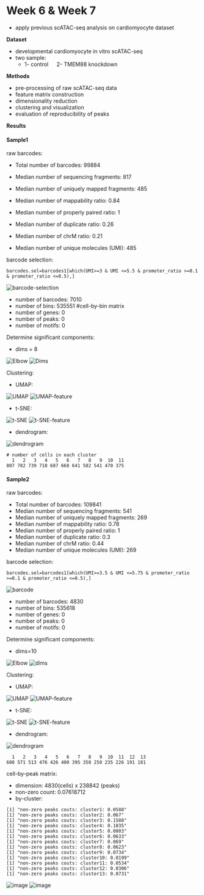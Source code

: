 # Week 6 & Week 7

- apply previous scATAC-seq analysis on cardiomyocyte dataset

**Dataset**

- developmental cardiomyocyte in vitro scATAC-seq
- two sample:  
  - 1- control &emsp; 2- TMEM88 knockdown

**Methods**

- pre-processing of raw scATAC-seq data
- feature matrix construction
- dimensionality reduction
- clustering and visualization
- evaluation of reproducibility of peaks

**Results**

#### Sample1


raw barcodes:

- Total  number of barcodes: 99884

- Median number of sequencing fragments: 817

- Median number of uniquely mapped fragments: 485

- Median number of mappability ratio: 0.84

- Median number of properly paired ratio: 1

- Median number of duplicate ratio: 0.26

- Median number of chrM ratio: 0.21

- Median number of unique molecules (UMI): 485


barcode selection:

```
barcodes.sel=barcodes1[which(UMI>=3 & UMI <=5.5 & promoter_ratio >=0.1 & promoter_ratio <=0.5),]

```

![barcode-selection](https://user-images.githubusercontent.com/55969398/115208418-1e5edb80-a12f-11eb-842c-d0e0c4caaa6d.png)

- number of barcodes: 7010
- number of bins: 535551  #cell-by-bin matrix
- number of genes: 0
- number of peaks: 0
- number of motifs: 0

Determine significant components:

- dims = 8

![Elbow](https://user-images.githubusercontent.com/55969398/115211177-e4db9f80-a131-11eb-947b-535309b325c3.png)
![Dims](https://user-images.githubusercontent.com/55969398/115217323-f9bb3180-a137-11eb-867b-d63162303a01.png)

Clustering:

- UMAP:

![UMAP](https://user-images.githubusercontent.com/55969398/115217598-3e46cd00-a138-11eb-9160-3117246dd2bc.png)
![UMAP-feature](https://user-images.githubusercontent.com/55969398/115217749-633b4000-a138-11eb-9e90-51639d97b320.png)

- t-SNE:

![t-SNE](https://user-images.githubusercontent.com/55969398/115218020-b1504380-a138-11eb-8300-ef839b9567f3.png)
![t-SNE-feature](https://user-images.githubusercontent.com/55969398/115218224-e492d280-a138-11eb-8d8e-81eb9ba25dca.png)

- dendrogram:

![dendrogram](https://user-images.githubusercontent.com/55969398/115218406-1b68e880-a139-11eb-9cf3-95f3bc4fadca.png)

```
# number of cells in each cluster
  1   2   3   4   5   6   7   8   9  10  11 
807 782 739 718 687 668 641 582 541 470 375 
```



#### Sample2
raw barcodes:

- Total  number of barcodes: 109841
- Median number of sequencing fragments: 541
- Median number of uniquely mapped fragments: 269
- Median number of mappability ratio: 0.78
- Median number of properly paired ratio: 1
- Median number of duplicate ratio: 0.3
- Median number of chrM ratio: 0.44
- Median number of unique molecules (UMI): 269

barcode selection:

```
barcodes.sel=barcodes1[which(UMI>=3.5 & UMI <=5.75 & promoter_ratio >=0.1 & promoter_ratio <=0.5),]

```

![barcode](https://user-images.githubusercontent.com/55969398/115235746-1b72e380-a14d-11eb-962b-e71f3aa44796.png)

- number of barcodes: 4830
- number of bins: 535618
- number of genes: 0
- number of peaks: 0
- number of motifs: 0


Determine significant components:

- dims=10

![Elbow](https://user-images.githubusercontent.com/55969398/115235901-49582800-a14d-11eb-8eb8-35eb5f51d1d5.png)
![dims](https://user-images.githubusercontent.com/55969398/115235917-4c531880-a14d-11eb-994c-cc67fdb835a0.png)

Clustering:

- UMAP:

![UMAP](https://user-images.githubusercontent.com/55969398/115235990-668cf680-a14d-11eb-9941-68ed4ad600cd.png)
![UMAP-feature](https://user-images.githubusercontent.com/55969398/115236028-73114f00-a14d-11eb-85e6-a63d79466229.png)


- t-SNE:

![t-SNE](https://user-images.githubusercontent.com/55969398/115236083-86241f00-a14d-11eb-9817-2cf406e18f8e.png)
![t-SNE-feature](https://user-images.githubusercontent.com/55969398/115236139-94723b00-a14d-11eb-9372-57760cbeb2bf.png)

- dendrogram:

![dendrogram](https://user-images.githubusercontent.com/55969398/115253268-cb9d1800-a15e-11eb-9a2e-9563417d5994.png)

```
  1   2   3   4   5   6   7   8   9  10  11  12  13 
608 571 513 476 426 400 395 358 250 235 226 191 181 
```

cell-by-peak matrix:

- dimension: 4830(cells) x 238842 (peaks)
- non-zero count: 0.07618712
- by-cluster:

```
[1] "non-zero peaks couts: cluster1: 0.0588"
[1] "non-zero peaks couts: cluster2: 0.067"
[1] "non-zero peaks couts: cluster3: 0.1588"
[1] "non-zero peaks couts: cluster4: 0.1035"
[1] "non-zero peaks couts: cluster5: 0.0803"
[1] "non-zero peaks couts: cluster6: 0.0633"
[1] "non-zero peaks couts: cluster7: 0.069"
[1] "non-zero peaks couts: cluster8: 0.0623"
[1] "non-zero peaks couts: cluster9: 0.0734"
[1] "non-zero peaks couts: cluster10: 0.0199"
[1] "non-zero peaks couts: cluster11: 0.0534"
[1] "non-zero peaks couts: cluster12: 0.0306"
[1] "non-zero peaks couts: cluster13: 0.0731"
```

![image](https://user-images.githubusercontent.com/55969398/115321913-74776180-a1b7-11eb-854a-e3268e87d296.png)
![image](https://user-images.githubusercontent.com/55969398/115321926-7f31f680-a1b7-11eb-8919-5ff0320a5b3c.png)


